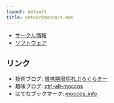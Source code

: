 ```yaml
---
layout: default
title: networkmaniacs.net
---
```


* [サークル情報](./circle/)
* [ソフトウェア](software.html)

## リンク

* 技術ブログ: [賞味期限切れぷろぐらまー](http://moccosblue.blogspot.jp/)
* 趣味ブログ: [ctrl-alt-moccos](http://d.hatena.ne.jp/moccos_info/)
* はてなブックマーク: [moccos_info](http://b.hatena.ne.jp/moccos_info/)

